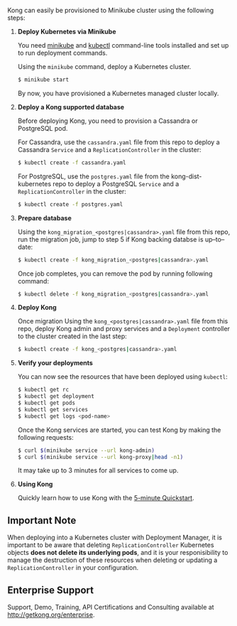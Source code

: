 Kong can easily be provisioned to Minikube cluster using the following steps:

1.  **Deploy Kubernetes via Minikube**
    
    You need [minikube](https://kubernetes.io/docs/tasks/tools/install-minikube/) and
    [kubectl](https://kubernetes.io/docs/tasks/tools/install-kubectl/)
    command-line tools installed and set up to run deployment commands.

    Using the `minikube` command, deploy a Kubernetes cluster.

    ```bash
    $ minikube start
    ```

    By now, you have provisioned a Kubernetes managed cluster locally.

2. **Deploy a Kong supported database**
  
    Before deploying Kong, you need to provision a Cassandra or PostgreSQL pod.

    For Cassandra, use the `cassandra.yaml` file from this repo to deploy a
    Cassandra `Service` and a `ReplicationController` in the cluster:  

    ```bash
    $ kubectl create -f cassandra.yaml
    ```
    
    For PostgreSQL, use the `postgres.yaml` file from the kong-dist-kubernetes 
    repo to deploy a PostgreSQL `Service` and a `ReplicationController` in the
    cluster:

    ```bash
    $ kubectl create -f postgres.yaml
    ```

3. **Prepare database**

    Using the `kong_migration_<postgres|cassandra>.yaml` file from this repo,
    run the migration job, jump to step 5 if Kong backing databse is up–to–date:
    
    ```bash
    $ kubectl create -f kong_migration_<postgres|cassandra>.yaml
    ```
    Once job completes, you can remove the pod by running following command:

    ```bash
    $ kubectl delete -f kong_migration_<postgres|cassandra>.yaml
    ```

4. **Deploy Kong**

    Once migration Using the `kong_<postgres|cassandra>.yaml` file from this
    repo, deploy Kong admin and proxy services and a `Deployment` controller to
    the cluster created in the last step:
    
    ```bash
    $ kubectl create -f kong_<postgres|cassandra>.yaml
    ```

5. **Verify your deployments**

    You can now see the resources that have been deployed using `kubectl`:

    ```bash
    $ kubectl get rc
    $ kubectl get deployment
    $ kubectl get pods
    $ kubectl get services
    $ kubectl get logs <pod-name>
    ```

    Once the Kong services are started, you
    can test Kong by making the following requests:

    ```bash
    $ curl $(minikube service --url kong-admin)
    $ curl $(minikube service --url kong-proxy|head -n1)
    ```

    It may take up to 3 minutes for all services to come up.

6. **Using Kong**

    Quickly learn how to use Kong with the 
    [5-minute Quickstart](https://getkong.org/docs/latest/getting-started/quickstart/).

## Important Note

When deploying into a Kubernetes cluster with Deployment Manager, it is
important to be aware that deleting `ReplicationController` Kubernetes objects
**does not delete its underlying pods**, and it is your responisibility to
manage the destruction of these resources when deleting or updating a
`ReplicationController` in your configuration.


## Enterprise Support

Support, Demo, Training, API Certifications and Consulting available at http://getkong.org/enterprise.

[kong-logo]: http://i.imgur.com/4jyQQAZ.png
[website-url]: https://getkong.org/
[website-badge]: https://img.shields.io/badge/GETKong.org-Learn%20More-43bf58.svg
[documentation-url]: https://getkong.org/docs/
[documentation-badge]: https://img.shields.io/badge/Documentation-Read%20Online-green.svg
[gitter-url]: https://gitter.im/Mashape/kong
[gitter-badge]: https://img.shields.io/badge/Gitter-Join%20Chat-blue.svg
[mailing-list-badge]: https://img.shields.io/badge/Email-Join%20Mailing%20List-blue.svg
[mailing-list-url]: https://groups.google.com/forum/#!forum/konglayer

